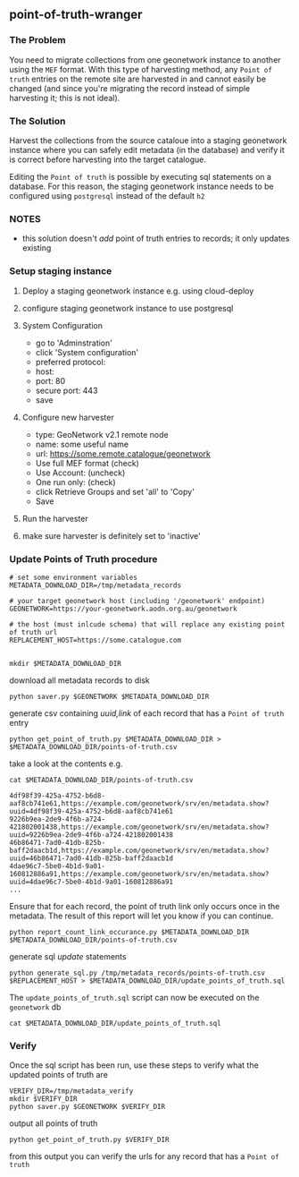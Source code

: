 ## point-of-truth-wranger

### The Problem
You need to migrate collections from one geonetwork instance to another using the `MEF` format. With this type of harvesting method, any `Point of truth` entries on the remote site are harvested in and cannot easily be changed (and since you're migrating the record instead of simple harvesting it; this is not ideal).

### The Solution

Harvest the collections from the source cataloue into a staging geonetwork instance where you can safely edit metadata (in the database) and verify it is correct before harvesting into the target catalogue.

Editing the `Point of truth` is possible by executing sql statements on a database. For this reason, the staging geonetwork instance needs to be configured using `postgresql` instead of the default `h2`


### NOTES
- this solution doesn't _add_ point of truth entries to records; it only updates existing

### Setup staging instance

1. Deploy a staging geonetwork instance e.g. using cloud-deploy
2. configure staging geonetwork instance to use postgresql

3. System Configuration
    - go to 'Adminstration'
    - click 'System configuration'
    - preferred protocol: <schema for this geonetwork instance>
    - host: <host for this geonetwork instance>
    - port: 80
    - secure port: 443
    - save

4. Configure new harvester
    - type: GeoNetwork v2.1 remote node
    - name: some useful name
    - url: https://some.remote.catalogue/geonetwork
    - Use full MEF format (check)
    - Use Account: (uncheck)
    - One run only: (check)
    - click Retrieve Groups and set 'all' to 'Copy'
    - Save

5. Run the harvester
6. make sure harvester is definitely set to 'inactive'

### Update Points of Truth procedure
```
# set some environment variables
METADATA_DOWNLOAD_DIR=/tmp/metadata_records

# your target geonetwork host (including '/geonetwork' endpoint)
GEONETWORK=https://your-geonetwork.aodn.org.au/geonetwork

# the host (must inlcude schema) that will replace any existing point of truth url
REPLACEMENT_HOST=https://some.catalogue.com


mkdir $METADATA_DOWNLOAD_DIR
```

download all metadata records to disk
```
python saver.py $GEONETWORK $METADATA_DOWNLOAD_DIR
```

generate csv containing *uuid,link* of each record that has a `Point of truth` entry
```
python get_point_of_truth.py $METADATA_DOWNLOAD_DIR > $METADATA_DOWNLOAD_DIR/points-of-truth.csv
```

take a look at the contents e.g.
```
cat $METADATA_DOWNLOAD_DIR/points-of-truth.csv

4df98f39-425a-4752-b6d8-aaf8cb741e61,https://example.com/geonetwork/srv/en/metadata.show?uuid=4df98f39-425a-4752-b6d8-aaf8cb741e61
9226b9ea-2de9-4f6b-a724-421802001438,https://example.com/geonetwork/srv/en/metadata.show?uuid=9226b9ea-2de9-4f6b-a724-421802001438
46b86471-7ad0-41db-825b-baff2daacb1d,https://example.com/geonetwork/srv/en/metadata.show?uuid=46b86471-7ad0-41db-825b-baff2daacb1d
4dae96c7-5be0-4b1d-9a01-160812886a91,https://example.com/geonetwork/srv/en/metadata.show?uuid=4dae96c7-5be0-4b1d-9a01-160812886a91
...
```
Ensure that for each record, the point of truth link only occurs once in the metadata. The result of this report will let you know if you can continue.
```
python report_count_link_occurance.py $METADATA_DOWNLOAD_DIR $METADATA_DOWNLOAD_DIR/points-of-truth.csv
```
generate sql _update_ statements
```
python generate_sql.py /tmp/metadata_records/points-of-truth.csv $REPLACEMENT_HOST > $METADATA_DOWNLOAD_DIR/update_points_of_truth.sql
```

The `update_points_of_truth.sql` script can now be executed on the `geonetwork` db
```
cat $METADATA_DOWNLOAD_DIR/update_points_of_truth.sql
```

### Verify

Once the sql script has been run, use these steps to verify what the updated points of truth are

```
VERIFY_DIR=/tmp/metadata_verify
mkdir $VERIFY_DIR
python saver.py $GEONETWORK $VERIFY_DIR
```

output all points of truth
```
python get_point_of_truth.py $VERIFY_DIR
```

from this output you can verify the urls for any record that has a `Point of truth`